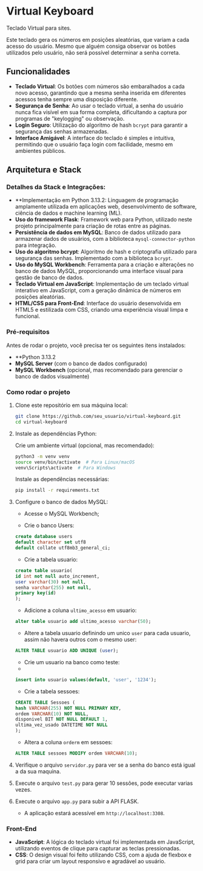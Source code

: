 # Virtual Keyboard

Teclado Virtual para sites.

Este teclado gera os números em posições aleatórias, que variam a cada acesso do usuário. Mesmo que alguém consiga observar os botões utilizados pelo usuário, não será possível determinar a senha correta.

## Funcionalidades

- **Teclado Virtual**: Os botões com números são embaralhados a cada novo acesso, garantindo que a mesma senha inserida em diferentes acessos tenha sempre uma disposição diferente.
- **Segurança de Senha**: Ao usar o teclado virtual, a senha do usuário nunca fica visível em sua forma completa, dificultando a captura por programas de "keylogging" ou observação.
- **Login Seguro**: Utilização do algoritmo de hash `bcrypt` para garantir a segurança das senhas armazenadas.
- **Interface Amigável**: A interface do teclado é simples e intuitiva, permitindo que o usuário faça login com facilidade, mesmo em ambientes públicos.

## Arquitetura e Stack

### Detalhes da Stack e Integrações:

- **Implementação em Python 3.13.2: Linguagem de programação amplamente utilizada em aplicações web, desenvolvimento de software, ciência de dados e machine learning (ML).
- **Uso do framework Flask**: Framework web para Python, utilizado neste projeto principalmente para criação de rotas entre as páginas.
- **Persistência de dados em MySQL**: Banco de dados utilizado para armazenar dados de usuários, com a biblioteca `mysql-connector-python` para integração.
- **Uso do algoritmo bcrypt**: Algoritmo de hash e criptografia utilizado para segurança das senhas. Implementado com a biblioteca `bcrypt`.
- **Uso do MySQL Workbench**: Ferramenta para a criação e alterações no banco de dados MySQL, proporcionando uma interface visual para gestão de banco de dados.
- **Teclado Virtual em JavaScript**: Implementação de um teclado virtual interativo em JavaScript, com a geração dinâmica de números em posições aleatórias.
- **HTML/CSS para Front-End**: Interface do usuário desenvolvida em HTML5 e estilizada com CSS, criando uma experiência visual limpa e funcional.


### Pré-requisitos

Antes de rodar o projeto, você precisa ter os seguintes itens instalados:

- **Python 3.13.2 
- **MySQL Server** (com o banco de dados configurado)
- **MySQL Workbench** (opcional, mas recomendado para gerenciar o banco de dados visualmente)

### Como rodar o projeto

1. Clone este repositório em sua máquina local:

    ```bash
    git clone https://github.com/seu_usuario/virtual-keyboard.git
    cd virtual-keyboard
    ```

2. Instale as dependências Python:

    Crie um ambiente virtual (opcional, mas recomendado):

    ```bash
    python3 -m venv venv
    source venv/bin/activate  # Para Linux/macOS
    venv\Scripts\activate  # Para Windows
    ```

    Instale as dependências necessárias:

    ```bash
    pip install -r requirements.txt
    ```

3. Configure o banco de dados MySQL:

    - Acesse o MySQL Workbench;
    
    - Crie o banco Users:

    ```sql
    create database users
    default character set utf8
    default collate utf8mb3_general_ci;
    ```
    - Crie a tabela usuario:

    ```sql
    create table usuario(
    id int not null auto_increment,
    user varchar(30) not null,
    senha varchar(255) not null,
    primary key(id)
    );
    ```
    - Adicione a coluna `ultimo_acesso` em usuario:

    ```sql
    alter table usuario add ultimo_acesso varchar(50);
    ```
    - Altere a tabela  usuario definindo um unico `user` para cada usuario, assim não havera outros com o mesmo user: 

    ```sql
    ALTER TABLE usuario ADD UNIQUE (user);
    ```

    - Crie um usuario na banco como teste:
    - 
    ```sql
    insert into usuario values(default, 'user', '1234');
    ```
  
    - Crie a tabela sessoes:

     ```sql
    CREATE TABLE Sessoes (
    hash VARCHAR(255) NOT NULL PRIMARY KEY,
    ordem VARCHAR(10) NOT NULL,
    disponivel BIT NOT NULL DEFAULT 1,
    ultima_vez_usado DATETIME NOT NULL
    );
    ```
    - Altera a coluna `orderm` em sessoes:
      
    ```sql
    ALTER TABLE sessoes MODIFY ordem VARCHAR(10);
    ```
4. Verifique o arquivo `servidor.py` para ver se a senha do banco está igual a da sua maquina.

5. Execute o arquivo `test.py` para gerar 10 sessões, pode executar varias vezes.

6. Execute o arquivo `app.py` para subir a API FLASK.

   - A aplicação estará acessível em `http://localhost:3308`. 

### Front-End

- **JavaScript**: A lógica do teclado virtual foi implementada em JavaScript, utilizando eventos de clique para capturar as teclas pressionadas.
- **CSS**: O design visual foi feito utilizando CSS, com a ajuda de flexbox e grid para criar um layout responsivo e agradável ao usuário.
